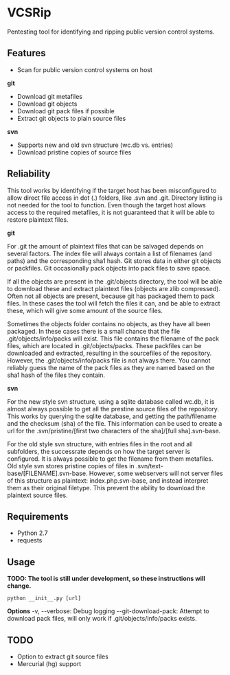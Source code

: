 # VCSRip
Pentesting tool for identifying and ripping public version control systems.

## Features

- Scan for public version control systems on host

**git**

- Download git metafiles
- Download git objects
- Download git pack files if possible
- Extract git objects to plain source files

**svn**

- Supports new and old svn structure (wc.db vs. entries)
- Download pristine copies of source files

## Reliability

This tool works by identifying if the target host has been misconfigured to allow direct file access in dot (.) folders, like .svn and .git. Directory listing is not needed for the tool to function. Even though the target host allows access to the required metafiles, it is not guaranteed that it will be able to restore plaintext files.

**git**

For .git the amount of plaintext files that can be salvaged depends on several factors. The index file will always contain a list of filenames (and paths) and the corresponding sha1 hash. Git stores data in either git objects or packfiles. Git occasionally pack objects into pack files to save space.

If all the objects are present in the .git/objects directory, the tool will be able to download these and extract plaintext files (objects are zlib compressed). Often not all objects are present, because git has packaged them to pack files. In these cases the tool will fetch the files it can, and be able to extract these, which will give some amount of the source files.

Sometimes the objects folder contains no objects, as they have all been packaged. In these cases there is a small chance that the file .git/objects/info/packs will exist. This file contains the filename of the pack files, which are located in .git/objects/packs. These packfiles can be downloaded and extracted, resulting in the sourcefiles of the repository. However, the .git/objects/info/packs file is not always there. You cannot reliably guess the name of the pack files as they are named based on the sha1 hash of the files they contain.

**svn**

For the new style svn structure, using a sqlite database called wc.db, it is almost always possible to get all the prestine source files of the repository. This works by querying the sqlite database, and getting the path/filename  and the checksum (sha) of the file. This information can be used to create a url for the .svn/pristine/[first two characters of the sha]/[full sha].svn-base.

For the old style svn structure, with entries files in the root and all subfolders, the successrate depends on how the target server is configured. It is always possible to get the filename from them metafiles. Old style svn stores pristine copies of files in .svn/text-base/[FILENAME].svn-base. However, some webservers will not server files of this structure as plaintext: index.php.svn-base, and instead interpret them as their original filetype. This prevent the ability to download the plaintext source files.

## Requirements

- Python 2.7
- requests

## Usage
**TODO: The tool is still under development, so these instructions will change.**

    python __init__.py [url]

**Options**
-v, --verbose: Debug logging
--git-download-pack: Attempt to download pack files, will only work if .git/objects/info/packs exists.


## TODO

- Option to extract git source files
- Mercurial (hg) support
